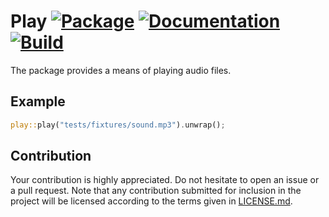 # Play [![Package][package-img]][package-url] [![Documentation][documentation-img]][documentation-url] [![Build][build-img]][build-url]

The package provides a means of playing audio files.

## Example

```rust
play::play("tests/fixtures/sound.mp3").unwrap();
```

## Contribution

Your contribution is highly appreciated. Do not hesitate to open an issue or a
pull request. Note that any contribution submitted for inclusion in the project
will be licensed according to the terms given in [LICENSE.md](LICENSE.md).

[build-img]: https://travis-ci.org/stainless-steel/play.svg?branch=master
[build-url]: https://travis-ci.org/stainless-steel/play
[documentation-img]: https://docs.rs/play/badge.svg
[documentation-url]: https://docs.rs/play
[package-img]: https://img.shields.io/crates/v/play.svg
[package-url]: https://crates.io/crates/play
